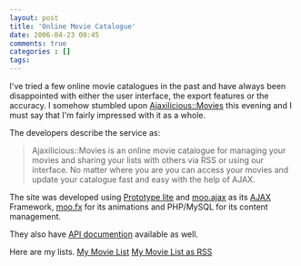```yaml
---
layout: post
title: 'Online Movie Catalogue'
date: 2006-04-23 00:45
comments: true
categories : []
tags:
---
```

I've tried a few online movie catalogues in the past and have always been disappointed with either the user interface, the export features or the accuracy. I somehow stumbled upon <a href="http://movies.ajaxilicious.be/">Ajaxilicious::Movies</a> this evening and I must say that I'm fairly impressed with it as a whole.

The developers describe the service as:

<blockquote>
Ajaxilicious::Movies is an online movie catalogue for managing your movies and sharing your lists with others via RSS or using our interface. No matter where you are you can access your movies and update your catalogue fast and easy with the help of AJAX.</blockquote>

The site was developed using <a href="http://prototype.conio.net/" title="">Prototype lite</a> and <a href="http://www.mad4milk.net/entry/moo.ajax" title="">moo.ajax</a> as its <a href="http://en.wikipedia.org/wiki/AJAX" title="">AJAX</a> Framework, <a href="http://moofx.mad4milk.net/" title="">moo.fx</a> for its animations and PHP/MySQL for its content management.

They also have <a href="http://forum.ajaxilicious.be/comments.php?DiscussionID=3">API documention</a> available as well.

Here are my lists.
<a href="http://movies.ajaxilicious.be/list/fusion94">My Movie List</a>
<a href="http://movies.ajaxilicious.be/rss/fusion94">My Movie List as RSS</a>



